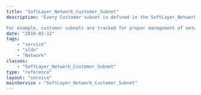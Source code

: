 ```yaml
---
title: "SoftLayer_Network_Customer_Subnet"
description: "Every Customer subnet is defined in the SoftLayer_Network_Customer_Subnet service. SoftLayer keeps track of subnets outside of the SoftLayer Network that are associated to SoftLayer subnets or systems. 

For example, customer subnets are tracked for proper management of network tunnels.  This service allows for managing subnets on the remote end of the network tunnel. "
date: "2018-02-12"
tags:
    - "service"
    - "sldn"
    - "Network"
classes:
    - "SoftLayer_Network_Customer_Subnet"
type: "reference"
layout: "service"
mainService : "SoftLayer_Network_Customer_Subnet"
---
```

